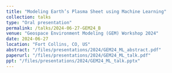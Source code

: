 ```yaml
---
title: "Modeling Earth’s Plasma Sheet using Machine Learning"
collection: talks
type: "Oral presentation"
permalink: /talks/2024-06-27-GEM24_B
venue: "Geospace Environment Modeling (GEM) Workshop 2024"
date: 2024-06-27
location: "Fort Collins, CO, US"
abstract: "/files/presentations/2024/GEM24_ML_abstract.pdf"
paperurl: "/files/presentations/2024/GEM24_ML_talk.pdf"
ppt: "/files/presentations/2024/GEM24_ML_talk.pptx"
---
```

